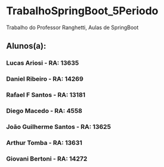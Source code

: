 # TrabalhoSpringBoot_5Periodo
Trabalho do Professor Ranghetti, Aulas de SpringBoot
## Alunos(a):
### Lucas Ariosi - RA: 13635
### Daniel Ribeiro - RA: 14269
### Rafael F Santos - RA: 13181
### Diego Macedo - RA: 4558
### João Guilherme Santos - RA: 13625
### Arthur Tomba - RA: 13631
### Giovani Bertoni - RA: 14272
